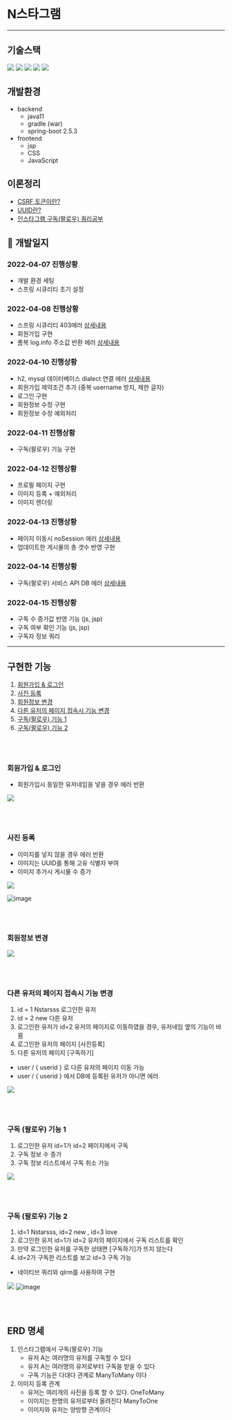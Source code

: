 
# N스타그램
---
## 기술스택
<img src="https://img.shields.io/badge/SpringBoot-badge&logoColor=white"> <img src="https://img.shields.io/badge/JPA-E34F26?badge&logoColor=white"> <img src="https://img.shields.io/badge/MySQL-FCC624?badge&logoColor=black"> <img src="https://img.shields.io/badge/SpringSecurity-4FC08D?badge&logoColor=white"> <img src="https://img.shields.io/badge/RDS-003545?&logo&logoColor=white">




## 개발환경
* backend
  * java11
  * gradle (war)
  * spring-boot 2.5.3
* frontend
  * jsp
  * CSS
  * JavaScript

## 이론정리
* [CSRF 토큰이란?](https://velog.io/@jupiter-j/CSRF%ED%86%A0%ED%81%B0%EC%9D%B4%EB%9E%80)
* [UUID란?](https://velog.io/@jupiter-j/UUID%EB%9E%80-Universally-unique-identifier)
* [인스타그램 구독(팔로우) 쿼리공부 ]()


## 🧭 개발일지
### 2022-04-07 진행상황
* 개발 환경 세팅
* 스프링 시큐리티 초기 설정
### 2022-04-08 진행상황
* 스프링 시큐리티 403에러 [상세내용](https://velog.io/@jupiter-j/%EC%97%90%EB%9F%AC-%EC%8A%A4%ED%94%84%EB%A7%81-%EC%8B%9C%ED%81%90%EB%A6%AC%ED%8B%B0-%EC%97%90%EB%9F%AC-403-404)
* 회원가입 구현 
* 롬복 log.info 주소값 반환 에러 [상세내용](https://velog.io/@jupiter-j/%EC%97%90%EB%9F%ACLombok-%EB%A1%AC%EB%B3%B5-log.info-%EC%A3%BC%EC%86%8C%EA%B0%92-%EB%B0%98%ED%99%98-%EC%97%90%EB%9F%AC)
### 2022-04-10 진행상황
* h2, mysql 데이터베이스 dialect 연결 에러 [상세내용](https://velog.io/@jupiter-j/%EC%97%90%EB%9F%AC-%EB%8D%B0%EC%9D%B4%ED%84%B0%EB%B2%A0%EC%9D%B4%EC%8A%A4-table-doesnt-exist)
* 회원가입 제약조건 추가 (중복 username 방지, 제한 글자)
* 로그인 구현
* 회원정보 수정 구현
* 회원정보 수정 예외처리
### 2022-04-11 진행상황
* 구독(팔로우) 기능 구현
### 2022-04-12 진행상황
* 프로필 페이지 구현
* 이미지 등록 + 예외처리
* 이미지 렌더링
### 2022-04-13 진행상황
* 페이지 이동시 noSession 에러 [상세내용](https://velog.io/@jupiter-j/%EC%97%90%EB%9F%AC-%EC%8A%A4%ED%94%84%EB%A7%81%EB%B6%80%ED%8A%B8-no-Session) 
* 업데이트한 게시물의 총 갯수 반영 구현
### 2022-04-14 진행상황
* 구독(팔로우) 서비스 API DB 에러 [상세내용](https://velog.io/@jupiter-j/DB-%EC%97%90%EB%9F%AC-Unknown-column-fromUserId-in-field-list) 
### 2022-04-15 진행상황
* 구독 수 증가값 반영 기능 (js, jsp)
* 구독 여부 확인 기능 (js, jsp)
* 구독자 정보 쿼리 

---
## 구현한 기능
1. [회원가입 & 로그인](#회원가입-&-로그인)
2. [사진 등록](#사진-등록)
3. [회원정보 변경](#회원정보-변경)
4. [다른 유저의 페이지 접속시 기능 변경](#다른-유저의-페이지-접속시-기능-변경)
5. [구독(팔로우) 기능 1](#구독(팔로우)-기능-1)
6. [구독(팔로우) 기능 2](#구독(팔로우)-기능-2)

<br/><br/>
### 회원가입 & 로그인
* 회원가입시 동일한 유저네임을 넣을 경우 에러 반환 

![](../../../../../Documents/ScreenVideo/GIF/login.gif)

<br/><br/>
### 사진 등록
* 이미지를 넣지 않을 경우 에러 반환
* 이미지는 UUID를 통해 고유 식별자 부여 
* 이미지 추가시 게시물 수 증가  

![](../../../../../Documents/ScreenVideo/GIF/upload.gif)
 
![image](https://user-images.githubusercontent.com/73453283/163676465-f876e503-76a2-44c9-a36b-4bd3b9ae45fb.png)

<br/><br/>
### 회원정보 변경
![](../../../../../Documents/ScreenVideo/GIF/edit.gif)

<br/><br/>
### 다른 유저의 페이지 접속시 기능 변경
1. id = 1 Nstarsss 로그인한 유저
2. id = 2 new 다른 유저
3. 로그인한 유저가 id=2 유저의 페이지로 이동하였을 경우, 유저네임 옆의 기능이 바뀜
4. 로그인한 유저의 페이지 [사진등록]
5. 다른 유저의 페이지 [구독하기]
* user / { userid } 로 다른 유저의 페이지 이동 가능
* user / { userid } 에서 DB에 등록된 유저가 아니면 에러

![](../../../../../Documents/ScreenVideo/GIF/trans.gif)

<br/><br/>
### 구독 (팔로우) 기능 1
1. 로그인한 유저 id=1가 id=2 페이지에서 구독
2. 구독 정보 수 증가
3. 구독 정보 리스트에서 구독 취소 가능

![](../../../../../Documents/ScreenVideo/GIF/follow.gif)

<br/><br/>
### 구독 (팔로우) 기능 2
1. id=1 Nstarsss, id=2 new , id=3 love
2. 로그인한 유저 id=1가 id=2 유저의 페이지에서 구독 리스트를 확인
3. 만약 로그인한 유저를 구독한 상태면 [구독하기]가 뜨지 않는다
4. id=2가 구독한 리스트를 보고 id=3 구독 가능 
* 네이티브 쿼리와  qlrm를 사용하여 구현 

![](../../../../../Documents/ScreenVideo/GIF/subscribe.gif)
![image](https://user-images.githubusercontent.com/73453283/163678077-d89e1142-480b-4119-a17f-b44f78fda176.png)



<br/><br/>
## ERD 명세 
1. 인스타그램에서 구독(팔로우) 기능
   * 유저 A는 여러명의 유저를 구독할 수 있다
   * 유저 A는 여러명의 유저로부터 구독을 받을 수 있다
   * 구독 기능은 다대다 관계로 ManyToMany 이다
2. 이미지 등록 관계
   * 유저는 여러개의 사진을 등록 할 수 있다. OneToMany
   * 이미지는 한명의 유저로부터 올려진다 ManyToOne
   * 이미지와 유저는 양방향 관계이다 


